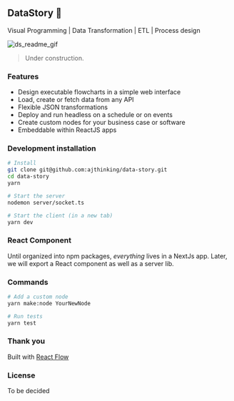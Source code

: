 ## DataStory :dizzy:

Visual Programming | Data Transformation | ETL | Process design

![ds_readme_gif](https://user-images.githubusercontent.com/3457668/229267838-b8dcc5cc-9639-4f95-962b-48eae8250d4e.gif)

> Under construction.


### Features
* Design executable flowcharts in a simple web interface
* Load, create or fetch data from any API
* Flexible JSON transformations
* Deploy and run headless on a schedule or on events
* Create custom nodes for your business case or software
* Embeddable within ReactJS apps

### Development installation
```bash
# Install
git clone git@github.com:ajthinking/data-story.git
cd data-story
yarn

# Start the server
nodemon server/socket.ts

# Start the client (in a new tab)
yarn dev
```

### React Component
Until organized into npm packages, *everything* lives in a NextJs app. Later, we will export a React component as well as a server lib.

### Commands
```bash
# Add a custom node
yarn make:node YourNewNode

# Run tests
yarn test
```

### Thank you
Built with [React Flow](https://reactflow.dev/)

### License
To be decided